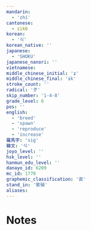 ```yaml
---
mandarin:
  - 'zhí'
cantonese:
  - zik6
korean:
  - '식'
korean_native: ''
japanese:
  - 'SHOKU'
japanese_nanori: ''
vietnamese:
middle_chinese_initial: 'ʑ'
middle_chinese_final: 'ɨk'
stroke_count: ''
radical: '歹'
skip_number: '1-4-8'
grade_level: 6
pos: ''
english:
  - 'breed'
  - 'spawn'
  - 'reproduce'
  - 'increase'
羅馬字: 'sig'
韓文: '식'
joyo_level: ''
hsk_level: ''
hanmun_edu_level: ''
danayo_id: 6209
mc_id: 1770
graphemic_classification: '直'
stand_in: '繁殖'
aliases:
---
```


# Notes
